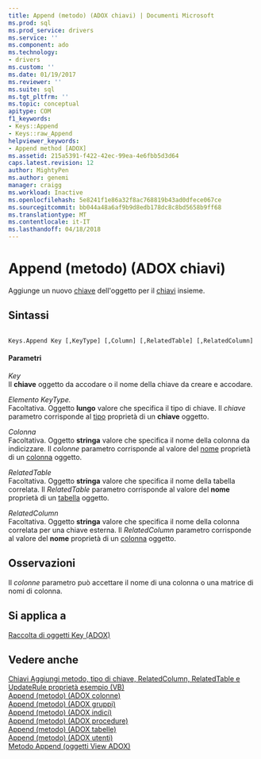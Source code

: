 ```yaml
---
title: Append (metodo) (ADOX chiavi) | Documenti Microsoft
ms.prod: sql
ms.prod_service: drivers
ms.service: ''
ms.component: ado
ms.technology:
- drivers
ms.custom: ''
ms.date: 01/19/2017
ms.reviewer: ''
ms.suite: sql
ms.tgt_pltfrm: ''
ms.topic: conceptual
apitype: COM
f1_keywords:
- Keys::Append
- Keys::raw_Append
helpviewer_keywords:
- Append method [ADOX]
ms.assetid: 215a5391-f422-42ec-99ea-4e6fbb5d3d64
caps.latest.revision: 12
author: MightyPen
ms.author: genemi
manager: craigg
ms.workload: Inactive
ms.openlocfilehash: 5e8241f1e86a32f8ac768819b43ad0dfece067ce
ms.sourcegitcommit: bb044a48a6af9b9d8edb178dc8c8bd5658b9ff68
ms.translationtype: MT
ms.contentlocale: it-IT
ms.lasthandoff: 04/18/2018
---
```

# <a name="append-method-adox-keys"></a>Append (metodo) (ADOX chiavi)
Aggiunge un nuovo [chiave](../../../ado/reference/adox-api/key-object-adox.md) dell'oggetto per il [chiavi](../../../ado/reference/adox-api/keys-collection-adox.md) insieme.  
  
## <a name="syntax"></a>Sintassi  
  
```  
  
Keys.Append Key [,KeyType] [,Column] [,RelatedTable] [,RelatedColumn]  
```  
  
#### <a name="parameters"></a>Parametri  
 *Key*  
 Il **chiave** oggetto da accodare o il nome della chiave da creare e accodare.  
  
 *Elemento KeyType.*  
 Facoltativa. Oggetto **lungo** valore che specifica il tipo di chiave. Il *chiave* parametro corrisponde al [tipo](../../../ado/reference/adox-api/type-property-key-adox.md) proprietà di un **chiave** oggetto.  
  
 *Colonna*  
 Facoltativa. Oggetto **stringa** valore che specifica il nome della colonna da indicizzare. Il *colonne* parametro corrisponde al valore del [nome](../../../ado/reference/adox-api/name-property-adox.md) proprietà di un [colonna](../../../ado/reference/adox-api/column-object-adox.md) oggetto.  
  
 *RelatedTable*  
 Facoltativa. Oggetto **stringa** valore che specifica il nome della tabella correlata. Il *RelatedTable* parametro corrisponde al valore del **nome** proprietà di un [tabella](../../../ado/reference/adox-api/table-object-adox.md) oggetto.  
  
 *RelatedColumn*  
 Facoltativa. Oggetto **stringa** valore che specifica il nome della colonna correlata per una chiave esterna. Il *RelatedColumn* parametro corrisponde al valore del **nome** proprietà di un [colonna](../../../ado/reference/adox-api/column-object-adox.md) oggetto.  
  
## <a name="remarks"></a>Osservazioni  
 Il *colonne* parametro può accettare il nome di una colonna o una matrice di nomi di colonna.  
  
## <a name="applies-to"></a>Si applica a  
 [Raccolta di oggetti Key (ADOX)](../../../ado/reference/adox-api/keys-collection-adox.md)  
  
## <a name="see-also"></a>Vedere anche  
 [Chiavi Aggiungi metodo, tipo di chiave, RelatedColumn, RelatedTable e UpdateRule proprietà esempio (VB)](../../../ado/reference/adox-api/keys-append-method-key-type-relatedcolumn-relatedtable-example-vb.md)   
 [Append (metodo) (ADOX colonne)](../../../ado/reference/adox-api/append-method-adox-columns.md)   
 [Append (metodo) (ADOX gruppi)](../../../ado/reference/adox-api/append-method-adox-groups.md)   
 [Append (metodo) (ADOX indici)](../../../ado/reference/adox-api/append-method-adox-indexes.md)   
 [Append (metodo) (ADOX procedure)](../../../ado/reference/adox-api/append-method-adox-procedures.md)   
 [Append (metodo) (ADOX tabelle)](../../../ado/reference/adox-api/append-method-adox-tables.md)   
 [Append (metodo) (ADOX utenti)](../../../ado/reference/adox-api/append-method-adox-users.md)   
 [Metodo Append (oggetti View ADOX)](../../../ado/reference/adox-api/append-method-adox-views.md)
